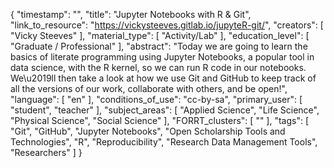 {
    "timestamp": "",
    "title": "Jupyter Notebooks with R & Git",
    "link_to_resource": "https://vickysteeves.gitlab.io/jupyteR-git/",
    "creators": [
        "Vicky Steeves"
    ],
    "material_type": [
        "Activity/Lab"
    ],
    "education_level": [
        "Graduate / Professional"
    ],
    "abstract": "Today we are going to learn the basics of literate programming using Jupyter Notebooks, a popular tool in data science, with the R kernel, so we can run R code in our notebooks. We\u2019ll then take a look at how we use Git and GitHub to keep track of all the versions of our work, collaborate with others, and be open!",
    "language": [
        "en"
    ],
    "conditions_of_use": "cc-by-sa",
    "primary_user": [
        "student",
        "teacher"
    ],
    "subject_areas": [
        "Applied Science",
        "Life Science",
        "Physical Science",
        "Social Science"
    ],
    "FORRT_clusters": [
        ""
    ],
    "tags": [
        "Git",
        "GitHub",
        "Jupyter Notebooks",
        "Open Scholarship Tools and Technologies",
        "R",
        "Reproducibility",
        "Research Data Management Tools",
        "Researchers"
    ]
}